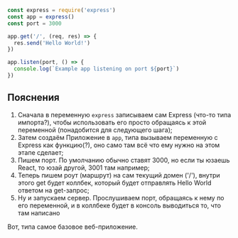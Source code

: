 ```js title:index.js
const express = require('express')
const app = express()
const port = 3000

app.get('/', (req, res) => {
  res.send('Hello World!')
})

app.listen(port, () => {
  console.log(`Example app listening on port ${port}`)
})
```

## Пояснения

1. Сначала в переменную `express` записываем сам Express (что-то типа импорта?), чтобы использовать его просто обращаясь к этой переменной (понадобится для следующего шага);
2. Затем создаём Приложение в `app`, типа вызываем переменную с Express как функцию(?), оно само там всё что ему нужно на этом этапе сделает;
3. Пишем порт. По умолчанию обычно ставят 3000, но если ты юзаешь React, то юзай другой, 3001 там например;
4. Теперь пишем роут (маршрут) на сам текущий домен ('/'), внутри этого get будет коллбек, который будет отправлять Hello World ответом на get-запрос;
5. Ну и запускаем сервер. Прослушиваем порт, обращаясь к нему по его переменной, и в коллбеке будет в консоль выводиться то, что там написано

Вот, типа самое базовое веб-приложение.